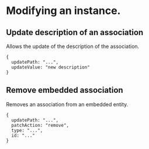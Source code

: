 # Modifying an instance.

## Update description of an association

Allows the update of the description of the association.

    {
      updatePath: "...",
      updateValue: "new description"
    }

## Remove embedded association

Removes an association from an embedded entity.

    {
      updatePath: "...",
      patchAction: "remove",
      type: "...",
      id: "..."
    }
